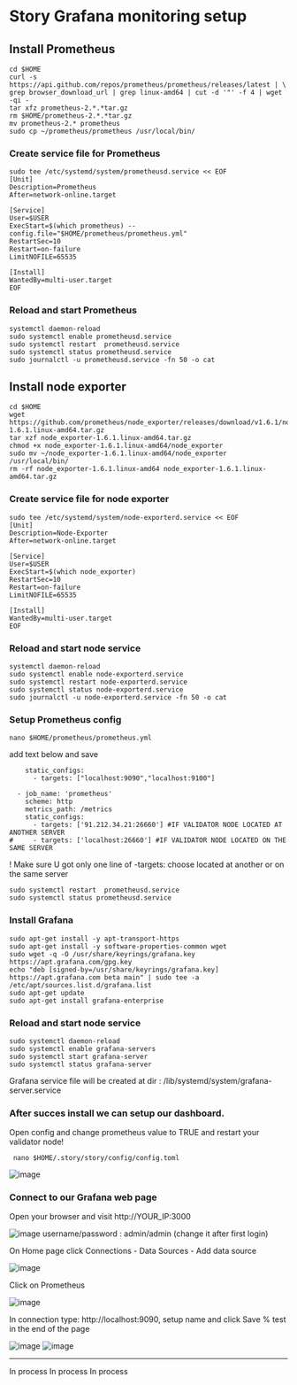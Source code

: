 # Story Grafana monitoring setup

## Install Prometheus
```
cd $HOME
curl -s https://api.github.com/repos/prometheus/prometheus/releases/latest | \
grep browser_download_url | grep linux-amd64 | cut -d '"' -f 4 | wget -qi -
tar xfz prometheus-2.*.*tar.gz
rm $HOME/prometheus-2.*.*tar.gz
mv prometheus-2.* prometheus
sudo cp ~/prometheus/prometheus /usr/local/bin/
```
### Create service file for Prometheus
```
sudo tee /etc/systemd/system/prometheusd.service << EOF
[Unit]
Description=Prometheus 
After=network-online.target

[Service]
User=$USER
ExecStart=$(which prometheus) --config.file="$HOME/prometheus/prometheus.yml"
RestartSec=10
Restart=on-failure
LimitNOFILE=65535

[Install]
WantedBy=multi-user.target
EOF
```

### Reload and start Prometheus
```
systemctl daemon-reload
sudo systemctl enable prometheusd.service
sudo systemctl restart  prometheusd.service
sudo systemctl status prometheusd.service
sudo journalctl -u prometheusd.service -fn 50 -o cat
```

## Install node exporter
```
cd $HOME
wget https://github.com/prometheus/node_exporter/releases/download/v1.6.1/node_exporter-1.6.1.linux-amd64.tar.gz
tar xzf node_exporter-1.6.1.linux-amd64.tar.gz
chmod +x node_exporter-1.6.1.linux-amd64/node_exporter
sudo mv ~/node_exporter-1.6.1.linux-amd64/node_exporter /usr/local/bin/
rm -rf node_exporter-1.6.1.linux-amd64 node_exporter-1.6.1.linux-amd64.tar.gz
```
### Create service file for node exporter
```
sudo tee /etc/systemd/system/node-exporterd.service << EOF
[Unit]
Description=Node-Exporter 
After=network-online.target

[Service]
User=$USER
ExecStart=$(which node_exporter)
RestartSec=10
Restart=on-failure
LimitNOFILE=65535

[Install]
WantedBy=multi-user.target
EOF
```
### Reload and start node service
```
systemctl daemon-reload
sudo systemctl enable node-exporterd.service
sudo systemctl restart node-exporterd.service
sudo systemctl status node-exporterd.service
sudo journalctl -u node-exporterd.service -fn 50 -o cat
```
### Setup Prometheus config

```
nano $HOME/prometheus/prometheus.yml

```
add text below and save 
```
    static_configs:
      - targets: ["localhost:9090","localhost:9100"]

  - job_name: 'prometheus'
    scheme: http
    metrics_path: /metrics
    static_configs:
      - targets: ['91.212.34.21:26660'] #IF VALIDATOR NODE LOCATED AT ANOTHER SERVER
#     - targets: ['localhost:26660'] #IF VALIDATOR NODE LOCATED ON THE SAME SERVER
```
! Make sure U got only one line of -targets: choose located at another or on the same server

```
sudo systemctl restart  prometheusd.service
sudo systemctl status prometheusd.service
```

### Install Grafana

```
sudo apt-get install -y apt-transport-https
sudo apt-get install -y software-properties-common wget
sudo wget -q -O /usr/share/keyrings/grafana.key https://apt.grafana.com/gpg.key
echo "deb [signed-by=/usr/share/keyrings/grafana.key] https://apt.grafana.com beta main" | sudo tee -a /etc/apt/sources.list.d/grafana.list
sudo apt-get update
sudo apt-get install grafana-enterprise
```
### Reload and start node service

```
sudo systemctl daemon-reload
sudo systemctl enable grafana-servers
sudo systemctl start grafana-server
sudo systemctl status grafana-server
```

Grafana service file will be created at dir : /lib/systemd/system/grafana-server.service

### After succes install we can setup our dashboard.

Open config and change prometheus value to TRUE and restart your validator node!
```
 nano $HOME/.story/story/config/config.toml

```
![image](https://github.com/user-attachments/assets/1f2ba214-353f-47a5-919c-fc140d8f77ff)

### Connect to our Grafana web page

Open your browser and visit http://YOUR_IP:3000

![image](https://github.com/user-attachments/assets/238d0499-f3ab-4025-8b17-9bddeaae073e)
username/password : admin/admin (change it after first login)

On Home page click Connections - Data Sources - Add data source 

![image](https://github.com/user-attachments/assets/54c5eea5-de40-404d-ba32-0d3712fe67a2)

Click on Prometheus

![image](https://github.com/user-attachments/assets/25c23260-cbb5-4cda-9bd4-0348700aeda8)

In connection type: http://localhost:9090, setup name and click Save % test in the end of the page

![image](https://github.com/user-attachments/assets/be6399a9-69e6-48e3-820e-bf91fb88b324)
![image](https://github.com/user-attachments/assets/e5e6384a-ca9a-4d44-9d11-fc696c64d4d5)

-----

In process In process In process 
